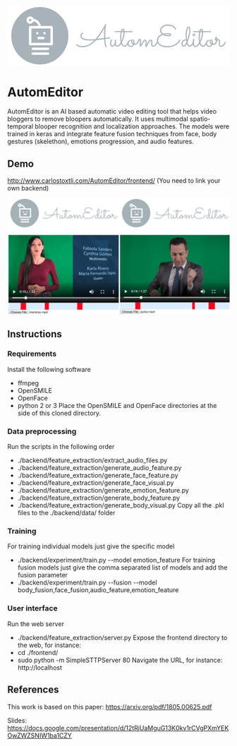 ![Alt text](/frontend/img/logo.png "AutomEditor logo")

# AutomEditor
AutomEditor is an AI based automatic video editing tool that helps video bloggers to remove bloopers automatically. It uses multimodal spatio-temporal blooper recognition and localization approaches. The models were trained in keras and integrate feature fusion techniques from face, body gestures (skelethon), emotions progression, and audio features.

## Demo

http://www.carlostoxtli.com/AutomEditor/frontend/
(You need to link your own backend)

![Alt text](/frontend/img/screenshot.png "AutomEditor screenshot")

## Instructions

### Requirements

Install the following software
 - ffmpeg
 - OpenSMILE
 - OpenFace
 - python 2 or 3
Place the OpenSMILE and OpenFace directories at the side of this cloned directory.
 
### Data preprocessing

Run the scripts in the following order
- ./backend/feature_extraction/extract_audio_files.py
- ./backend/feature_extraction/generate_audio_feature.py
- ./backend/feature_extraction/generate_face_feature.py
- ./backend/feature_extraction/generate_face_visual.py
- ./backend/feature_extraction/generate_emotion_feature.py
- ./backend/feature_extraction/generate_body_feature.py
- ./backend/feature_extraction/generate_body_visual.py
Copy all the .pkl files to the ./backend/data/ folder

### Training

For training individual models just give the specific model
* ./backend/experiment/train.py --model emotion_feature
For training fusion models just give the comma separated list of models and add the fusion parameter
* ./backend/experiment/train.py --fusion --model body_fusion,face_fusion,audio_feature,emotion_feature

### User interface

Run the web server
* ./backend/feature_extraction/server.py
Expose the frontend directory to the web, for instance:
* cd ./frontend/
* sudo python -m SimpleSTTPServer 80
Navigate the URL, for instance: http://localhost

## References

This work is based on this paper: https://arxiv.org/pdf/1805.00625.pdf

Slides: https://docs.google.com/presentation/d/12tRjUaMguG13K0kv1rCVgPXmYEKOwZWZSNIW1ba1CZY
